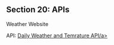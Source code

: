 <h2>Section 20: APIs</h2>

Weather Website 

API: <a href="https://home.openweathermap.org" target="_blank">Daily Weather and Temrature API/a>
